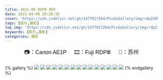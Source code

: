 ```yaml
---
title: 2021-09 RDPⅢ 照片
date: 2022-04-08 20:28:39
cover: 'https://cdn.jsdelivr.net/gh/1477017264/PicGoGallery/img/rdp210901.jpg'
tags: [胶片,摄影]
top_img: 'https://cdn.jsdelivr.net/gh/1477017264/PicGoGallery/img/rdp210905.jpg'
keywords: [胶片,摄影]
categories: 摄影
---
```

<div align="center" style="font-family:sans-serif;font-size:18px;padding:0 0 10px 0;">
    📷：Canon AE1P&nbsp;&nbsp;&nbsp;&nbsp;
    🎞：Fuji RDPⅢ&nbsp;&nbsp;&nbsp;&nbsp;
    📍：苏州
</div>


{% gallery %}
![](https://cdn.jsdelivr.net/gh/1477017264/PicGoGallery/img/rdp210901.jpg)
![](https://cdn.jsdelivr.net/gh/1477017264/PicGoGallery/img/rdp210902.jpg)
![](https://cdn.jsdelivr.net/gh/1477017264/PicGoGallery/img/rdp210903.jpg)
![](https://cdn.jsdelivr.net/gh/1477017264/PicGoGallery/img/rdp210904.jpg)
![](https://cdn.jsdelivr.net/gh/1477017264/PicGoGallery/img/rdp210905.jpg)
![](https://cdn.jsdelivr.net/gh/1477017264/PicGoGallery/img/rdp210906.jpg)
![](https://cdn.jsdelivr.net/gh/1477017264/PicGoGallery/img/rdp210907.jpg)
![](https://cdn.jsdelivr.net/gh/1477017264/PicGoGallery/img/rdp210908.jpg)
![](https://cdn.jsdelivr.net/gh/1477017264/PicGoGallery/img/rdp210909.jpg)
![](https://cdn.jsdelivr.net/gh/1477017264/PicGoGallery/img/rdp2109010.jpg)
![](https://cdn.jsdelivr.net/gh/1477017264/PicGoGallery/img/rdp2109011.jpg)
![](https://cdn.jsdelivr.net/gh/1477017264/PicGoGallery/img/rdp2109012.jpg)
![](https://cdn.jsdelivr.net/gh/1477017264/PicGoGallery/img/rdp2109013.jpg)
![](https://cdn.jsdelivr.net/gh/1477017264/PicGoGallery/img/rdp2109014.jpg)
![](https://cdn.jsdelivr.net/gh/1477017264/PicGoGallery/img/rdp2109015.jpg)
{% endgallery %}